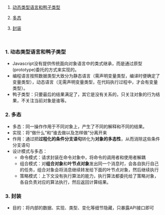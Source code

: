 1. [动态类型语言和鸭子类型](#1)

2. [多态](#2)

3. [封装](#3)

   ​
   
<h3 id="#1">1. 动态类型语言和鸭子类型</h3>

* Javascript没有提供传统面向对象语言中的类式继承，而是通过原型(prototype)委托的方式来实现的。
* 编程语言按照数据类型大致分为静态语言（需声明变量类型，编译时便确定了变量类型），动态语言（无需声明变量类型，在代码执行过程中，才会有变量类型）。
* 鸭子类型：只要最后的结果满足了，其它是没有关系的，只关注对象的行为结果，不关注当前对象是谁等。



<h3 id="#2">2. 多态</h3>

* 多态：同一操作作用于不同对象上，产生了不同的解释和不同的结果。
* 实现：将“做什么”和“谁去做以及怎样做”分离开来
* 作用：通过把**过程化的条件分支语句**转化为**对象的多态性**，从而消除这些条件分支语句
* 设计模式与多态：
  * 命令模式：请求封装在命令对象中，将命令的调用者和使用者解耦
  * 组合模式：对**组合对象**和**叶节点对象**发出同一个消息时，会各自执行自己的任务，组合对象会将消息继续转发给下面的叶节点对象，然后继续执行
  * 策略模式：上下文没有执行算法的能力，执行算法都委托给了策略对象，各自负责对应的算法执行，然后返回计算结果。



<h3 id="#3">3. 封装</h3>

* 目的：将内部的数据、实现、类型、变化等细节隐藏，只暴露API接口即可